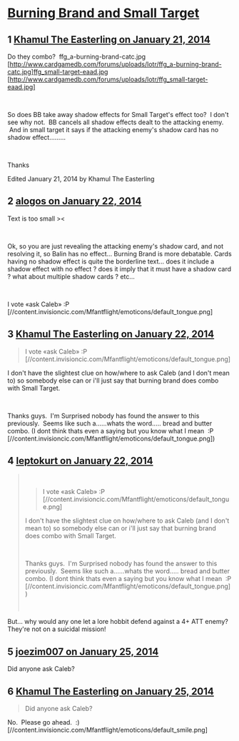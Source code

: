 # [Burning Brand and Small Target](https://community.fantasyflightgames.com/topic/97523-burning-brand-and-small-target/)

## 1 [Khamul The Easterling on January 21, 2014](https://community.fantasyflightgames.com/topic/97523-burning-brand-and-small-target/?do=findComment&comment=960779)

Do they combo?  ffg_a-burning-brand-catc.jpg [http://www.cardgamedb.com/forums/uploads/lotr/ffg_a-burning-brand-catc.jpg]ffg_small-target-eaad.jpg [http://www.cardgamedb.com/forums/uploads/lotr/ffg_small-target-eaad.jpg]

 

So does BB take away shadow effects for Small Target's effect too?  I don't see why not.  BB cancels all shadow effects dealt to the attacking enemy.  And in small target it says if the attacking enemy's shadow card has no shadow effect.........

 

Thanks

Edited January 21, 2014 by Khamul The Easterling

## 2 [alogos on January 22, 2014](https://community.fantasyflightgames.com/topic/97523-burning-brand-and-small-target/?do=findComment&comment=961617)

Text is too small ><

 

Ok, so you are just revealing the attacking enemy's shadow card, and not resolving it, so Balin has no effect... Burning Brand is more debatable. Cards having no shadow effect is quite the borderline text... does it include a shadow effect with no effect ? does it imply that it must have a shadow card ? what about multiple shadow cards ? etc...

 

I vote «ask Caleb» :P [//content.invisioncic.com/Mfantflight/emoticons/default_tongue.png]

## 3 [Khamul The Easterling on January 22, 2014](https://community.fantasyflightgames.com/topic/97523-burning-brand-and-small-target/?do=findComment&comment=961739)

> I vote «ask Caleb» :P [//content.invisioncic.com/Mfantflight/emoticons/default_tongue.png]

I don't have the slightest clue on how/where to ask Caleb (and I don't mean to) so somebody else can or i'll just say that burning brand does combo with Small Target.  

 

Thanks guys.  I'm Surprised nobody has found the answer to this previously.  Seems like such a......whats the word..... bread and butter combo. (I dont think thats even a saying but you know what I mean  :P [//content.invisioncic.com/Mfantflight/emoticons/default_tongue.png])

## 4 [leptokurt on January 22, 2014](https://community.fantasyflightgames.com/topic/97523-burning-brand-and-small-target/?do=findComment&comment=961809)

>  
> 
> > I vote «ask Caleb» :P [//content.invisioncic.com/Mfantflight/emoticons/default_tongue.png]
> 
> I don't have the slightest clue on how/where to ask Caleb (and I don't mean to) so somebody else can or i'll just say that burning brand does combo with Small Target.  
> 
>  
> 
> Thanks guys.  I'm Surprised nobody has found the answer to this previously.  Seems like such a......whats the word..... bread and butter combo. (I dont think thats even a saying but you know what I mean  :P [//content.invisioncic.com/Mfantflight/emoticons/default_tongue.png])
> 
>  

But... why would any one let a lore hobbit defend against a 4+ ATT enemy? They're not on a suicidal mission!

## 5 [joezim007 on January 25, 2014](https://community.fantasyflightgames.com/topic/97523-burning-brand-and-small-target/?do=findComment&comment=964278)

Did anyone ask Caleb?

## 6 [Khamul The Easterling on January 25, 2014](https://community.fantasyflightgames.com/topic/97523-burning-brand-and-small-target/?do=findComment&comment=964302)

> Did anyone ask Caleb?

No.  Please go ahead.  :) [//content.invisioncic.com/Mfantflight/emoticons/default_smile.png]

